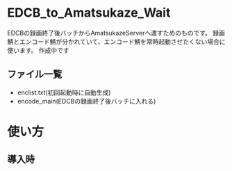 # EDCB_to_Amatsukaze_Wait
EDCBの録画終了後バッチからAmatsukazeServerへ渡すためのものです。
録画鯖とエンコード鯖が分かれていて、エンコード鯖を常時起動させたくない場合に使います。
作成中です

## ファイル一覧
* enclist.txt(初回起動時に自動生成)
* encode_main(EDCBの録画終了後バッチに入れる)

# 使い方
## 導入時
